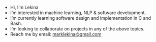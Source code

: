 - Hi, I’m Lekina
- I’m interested in machine learning, NLP & software development.
- I’m currently learning software design and implementation in C and Bash.
- I’m looking to collaborate on projects in any of the above topics.
- Reach me by email: marklekina@gmail.com

<!---
marklekina/marklekina is a ✨ special ✨ repository because its `README.md` (this file) appears on your GitHub profile.
You can click the Preview link to take a look at your changes.
--->
